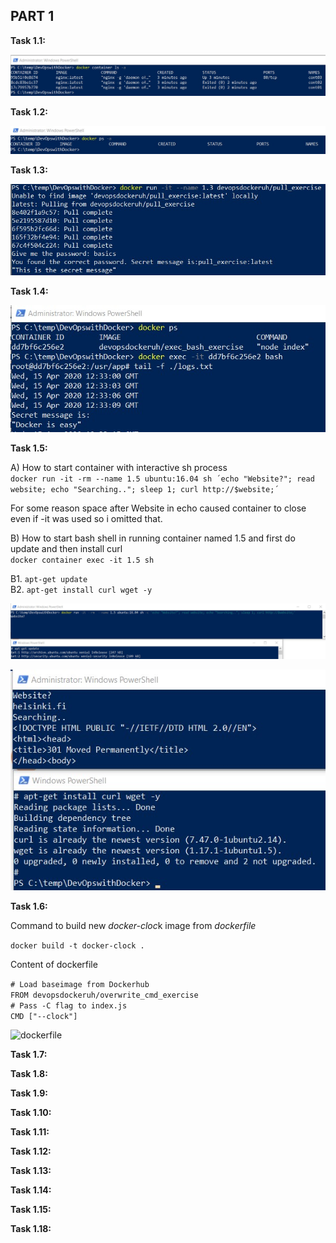## PART 1

**Task 1.1:**  
  
![task1.1](/images/1.1.png)

**Task 1.2:**  

![task1.1](/images/1.2.jpg)  

**Task 1.3:**  

![task1.1](/images/1.3.jpg)  

**Task 1.4:**

![task1.1](/images/1.4.jpg)  

**Task 1.5:**  

A) How to start container with interactive sh process  
`docker run -it -rm --name 1.5 ubuntu:16.04 sh ´echo "Website?"; read website; echo "Searching.."; sleep 1; curl http://$website;´`

For some reason space after Website in echo caused container to close even if -it was used so i omitted that. 

B) How to start bash shell in running container named 1.5 and first do update and then install curl  
`docker container exec -it 1.5 sh`

B1. `apt-get update`  
B2. `apt-get install curl wget -y`


![](/images/1.5_a.jpg)

![](/images/1.5_b.jpg)

**Task 1.6:**

Command to build new *docker-cloc*k image from *dockerfile*  

`docker build -t docker-clock .`  

Content of dockerfile

`# Load baseimage from Dockerhub`  
`FROM devopsdockeruh/overwrite_cmd_exercise`  
`# Pass -C flag to index.js`  
`CMD ["--clock"]`  

![dockerfile](PART1/1.6/dockerfile)


**Task 1.7:**

**Task 1.8:**

**Task 1.9:**

**Task 1.10:**

**Task 1.11:**

**Task 1.12:**

**Task 1.13:**

**Task 1.14:**

**Task 1.15:**

**Task 1.18:**
